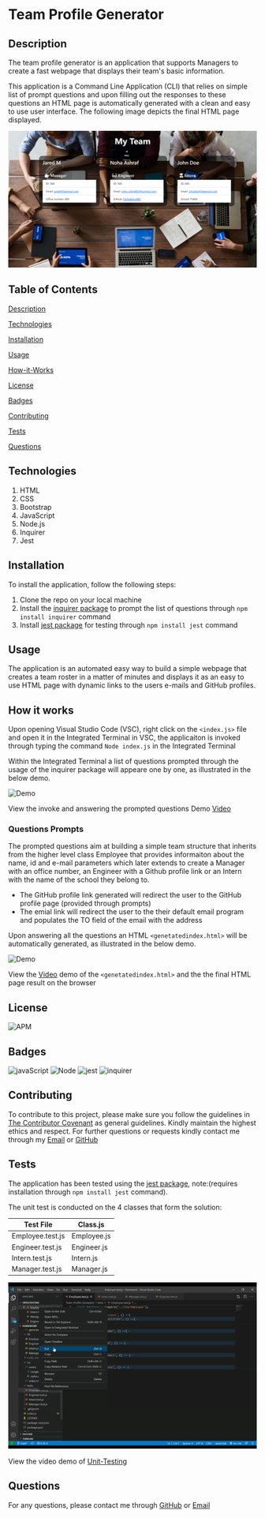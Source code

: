 # Team Profile Generator
## Description

The team profile generator is an application that supports Managers to create a fast webpage that displays their team's basic information. 

This application is a Command Line Application (CLI) that relies on simple list of prompt questions and upon filling out the responses to these questions an HTML page is automatically generated with a clean and easy to use user interface. The following image depicts the final HTML page displayed.

![Homepage](./dist/assets/images/homepage.png)

## Table of Contents

[Description](#description)

[Technologies](#Technologies)

[Installation](#Installation)

[Usage](#usage)

[How-it-Works](#How-it-Works)

[License](#License)

[Badges](#Badges)

[Contributing](#contributing)

[Tests](#tests)

[Questions](#questions)

## Technologies

1. HTML
2. CSS
3. Bootstrap
4. JavaScript
5. Node.js
6. Inquirer
7. Jest

## Installation

To install the application, follow the following steps:
1. Clone the repo on your local machine
2. Install the [inquirer package](https://www.npmjs.com/package/inquirer) to prompt the list of questions through `npm install inquirer` command
3. Install [jest package](https://www.npmjs.com/package/jest) for testing through `npm install jest` command

## Usage

The application is an automated easy way to build a simple webpage that creates a team roster in a matter of minutes and displays it as an easy to use HTML page with dynamic links to the users e-mails and GitHub profiles.

## How it works

Upon opening Visual Studio Code (VSC), right click on the `<index.js>` file and open it in the Integrated Terminal in VSC, the applicaiton is invoked through typing the command `Node index.js` in the Integrated Terminal

Within the Integrated Terminal a list of questions prompted through the usage of the inquirer package will appeare one by one, as illustrated in the below demo.

![Demo](./dist/assets/videosAndGifs/invoke.gif)

View the invoke and answering the prompted questions Demo [Video](https://drive.google.com/file/d/1FZdjRyglaBqqKaL2hdQFKWqIEMQoYDCr/view)

### Questions Prompts

The prompted questions aim at building a simple team structure that inherits from the higher level class Employee that provides informaiton about the name, id and e-mail parameters which later extends to create a Manager with an office number, an Engineer with a Github profile link or an Intern with the name of the school they belong to. 
* The GitHub profile link generated will redirect the user to the GitHub profile page (provided through prompts)
* The emial link will redirect the user to the their default email program and populates the TO field of the email with the address 

Upon answering all the questions an HTML `<genetatedindex.html>` will be automatically generated, as illustrated in the below demo.

![Demo](./dist/assets/videosAndGifs/homepageLinks.gif)

View the [Video](https://drive.google.com/file/d/1tDyKklkteBCH80E-3qU6Nj2TzF0YdVxU/view) demo of the `<genetatedindex.html>` and the the final HTML page result on the browser

## License

![APM](https://img.shields.io/apm/l/README)

## Badges

![javaScript](https://img.shields.io/badge/JavaScript-100%25-blue)
![Node](https://img.shields.io/badge/Node.js-CLI-blue)
![jest](https://img.shields.io/badge/jest-testing-blue)
![inquirer](https://img.shields.io/badge/inquirer-package-blue)

## Contributing 

To contribute to this project, please make sure you follow the guidelines in [The Contributor Covenant](https://www.contributor-covenant.org/) as general guidelines.
Kindly maintain the highest ethics and respect. For further questions or requests kindly contact me through my [Email](mailto:noha_ashraf85@hotmail.com) or [GitHub](https://github.com/NohaAshraf85)

## Tests 

The application has been tested using the [jest package](https://www.npmjs.com/package/jest), note:(requires installation through `npm install jest` command).

The unit test is conducted on the 4 classes that form the solution:

Test File | Class.js
------------ | -------------
Employee.test.js | Employee.js
Engineer.test.js | Engineer.js
Intern.test.js| Intern.js
Manager.test.js | Manager.js

![Demo](./dist/assets/videosAndGifs/unitTesting.gif)

View the video demo of [Unit-Testing](https://drive.google.com/file/d/1yGDZHY-fSQ54Jte3vhhA2khq0PRMWK2Z/view)

## Questions

For any questions, please contact me through [GitHub](https://github.com/NohaAshraf85) 
or [Email](mailto:noha_ashraf85@hotmail.com)

